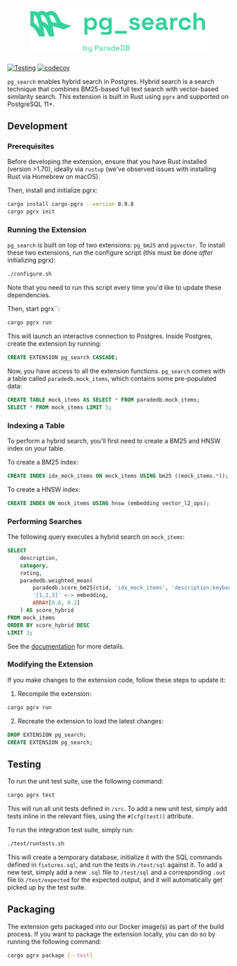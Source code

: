 <h1 align="center">
  <img src="../docs/logo/pg_search.svg" alt="pg_search" width="400px"></a>
<br>
</h1>

[![Testing](https://github.com/paradedb/paradedb/actions/workflows/test-pg_search.yml/badge.svg)](https://github.com/paradedb/paradedb/actions/workflows/test-pg_search.yml)
[![codecov](https://codecov.io/gh/getretake/paradedb/graph/badge.svg?token=PHV8CAMHNQ)](https://codecov.io/gh/getretake/paradedb)

`pg_search` enables hybrid search in Postgres. Hybrid search is a search technique
that combines BM25-based full text search with vector-based similarity search. This
extension is built in Rust using `pgrx` and supported on PostgreSQL 11+.

## Development

### Prerequisites

Before developing the extension, ensure that you have Rust installed
(version >1.70), ideally via `rustup` (we've observed issues with installing Rust
via Homebrew on macOS).

Then, install and initialize pgrx:

```bash
cargo install cargo-pgrx --version 0.9.8
cargo pgrx init
```

### Running the Extension

`pg_search` is built on top of two extensions: `pg_bm25` and `pgvector`. To install
these two extensions, run the configure script (this must be done _after_ initializing
pgrx):

```bash
./configure.sh
```

Note that you need to run this script every time you'd like to update these dependencies.

Then, start pgrx``:

```bash
cargo pgrx run
```

This will launch an interactive connection to Postgres. Inside Postgres, create
the extension by running:

```sql
CREATE EXTENSION pg_search CASCADE;
```

Now, you have access to all the extension functions. `pg_search` comes with a table
called `paradedb.mock_items`, which contains some pre-populated data:

```sql
CREATE TABLE mock_items AS SELECT * FROM paradedb.mock_items;
SELECT * FROM mock_items LIMIT 5;
```

### Indexing a Table

To perform a hybrid search, you'll first need to create a BM25 and HNSW index on
your table.

To create a BM25 index:

```sql
CREATE INDEX idx_mock_items ON mock_items USING bm25 ((mock_items.*));
```

To create a HNSW index:

```sql
CREATE INDEX ON mock_items USING hnsw (embedding vector_l2_ops);
```

### Performing Searches

The following query executes a hybrid search on `mock_items`:

```sql
SELECT
    description,
    category,
    rating,
    paradedb.weighted_mean(
        paradedb.score_bm25(ctid, 'idx_mock_items', 'description:keyboard'),
        '[1,2,3]' <-> embedding,
        ARRAY[0.8, 0.2]
    ) AS score_hybrid
FROM mock_items
ORDER BY score_hybrid DESC
LIMIT 3;
```

See the [documentation](https://docs.paradedb.com/search/hybrid) for more details.

### Modifying the Extension

If you make changes to the extension code, follow these steps to update it:

1. Recompile the extension:

```bash
cargo pgrx run
```

2. Recreate the extension to load the latest changes:

```sql
DROP EXTENSION pg_search;
CREATE EXTENSION pg_search;
```

## Testing

To run the unit test suite, use the following command:

```bash
cargo pgrx test
```

This will run all unit tests defined in `/src`. To add a new unit test, simply add
tests inline in the relevant files, using the `#[cfg(test)]` attribute.

To run the integration test suite, simply run:

```bash
./test/runtests.sh
```

This will create a temporary database, initialize it with the SQL commands defined
in `fixtures.sql`, and run the tests in `/test/sql` against it. To add a new test,
simply add a new `.sql` file to `/test/sql` and a corresponding `.out` file to
`/test/expected` for the expected output, and it will automatically get picked up
by the test suite.

## Packaging

The extension gets packaged into our Docker image(s) as part of the build process.
If you want to package the extension locally, you can do so by running the
following command:

```bash
cargo pgrx package [--test]
```
